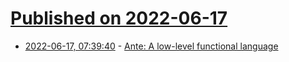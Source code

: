 # [Published on 2022-06-17](index.md)

* [2022-06-17, 07:39:40](https://news.ycombinator.com/item?id=31775216) - [Ante: A low-level functional language](https://antelang.org/)
